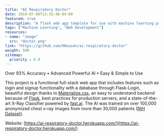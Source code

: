 ```yaml
---
title: "AI Respiratory Doctor"
date: 2019-07-08T13:35:48-04:00
featured: true
description: "A flask web app template for use with machine learning projects. Currently contains complete example code to run a fully functional X-Ray diagnosis AI."
tags: ["Machine Learning", "Web Development"]
resources:
- name: "image"
  src: "doctor.png"
link: "https://github.com/HHousen/ai-respiratory-doctor"
weight: 500
sitemap:
  priority : 0.8
---
```

Over 93% Accuracy &#8226; Advanced Powerful AI &#8226; Easy & Simple to Use

This project is a functional full-stack web app that includes features such as login and signup functionality with a database through Flask-Login, beautiful design thanks to [Materialize.css](https://materializecss.com/), an easy to understand backend because of [Flask](http://flask.pocoo.org/), best practices for production servers, and a state-of-the-art X-Ray Classifier powered by [fast.ai](https://docs.fast.ai/). The AI was trained on  over 100,000 anonymized chest x-ray images from more than 30,000 patients ([NIH Dataset](https://www.nih.gov/news-events/news-releases/nih-clinical-center-provides-one-largest-publicly-available-chest-x-ray-datasets-scientific-community)).

Website: [https://ai-respiratory-doctor.herokuapp.com/](https://ai-respiratory-doctor.herokuapp.com/)